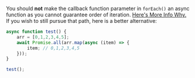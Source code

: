 You should **not** make the callback function parameter in `forEach()`
an async function as you cannot guarantee order of iteration.
[Here's More Info Why.](https://thecodebarbarian.com/basic-functional-programming-with-async-await.html)
If you wish to still pursue that path, here is a better alternative:

```javascript
async function test() {
    arr = [0,1,2,3,4,5];
    await Promise.all(arr.map(async (item) => {
        item; // 0,1,2,3,4,5
    }));
}

test();
```
